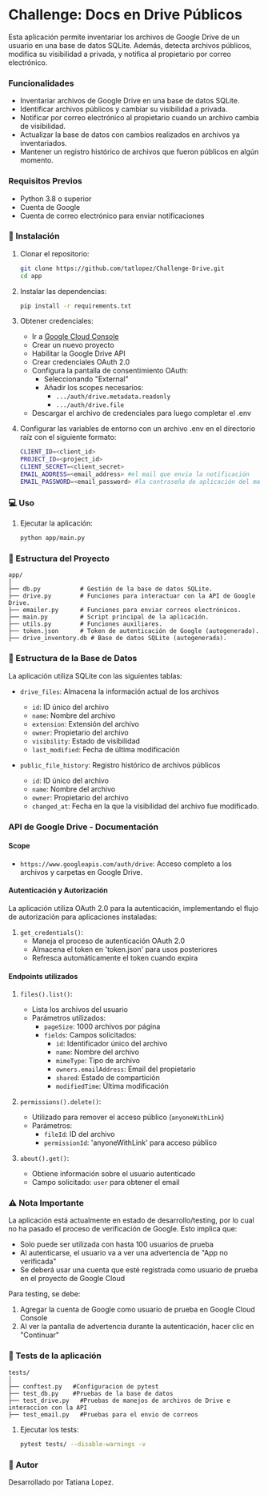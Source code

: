 # Challenge: Docs en Drive Públicos

Esta aplicación permite inventariar los archivos de Google Drive de un usuario en una base de datos SQLite. Además, detecta archivos públicos, modifica su visibilidad a privada, y notifica al propietario por correo electrónico.

### Funcionalidades

- Inventariar archivos de Google Drive en una base de datos SQLite.
- Identificar archivos públicos y cambiar su visibilidad a privada.
- Notificar por correo electrónico al propietario cuando un archivo cambia de visibilidad.
- Actualizar la base de datos con cambios realizados en archivos ya inventariados.
- Mantener un registro histórico de archivos que fueron públicos en algún momento.

### Requisitos Previos
- Python 3.8 o superior
- Cuenta de Google
- Cuenta de correo electrónico para enviar notificaciones

### 🔧 Instalación

1. Clonar el repositorio:
   ```bash
   git clone https://github.com/tatlopez/Challenge-Drive.git
   cd app

2. Instalar las dependencias:
    ```bash
    pip install -r requirements.txt

3. Obtener credenciales:
   - Ir a [Google Cloud Console](https://console.cloud.google.com)
   - Crear un nuevo proyecto
   - Habilitar la Google Drive API
   - Crear credenciales OAuth 2.0
   - Configura la pantalla de consentimiento OAuth:
      - Seleccionando "External"
      - Añadir los scopes necesarios:
        - `.../auth/drive.metadata.readonly`
        - `.../auth/drive.file`
   - Descargar el archivo de credenciales para luego completar el .env

4. Configurar las variables de entorno con un archivo .env en el directorio raíz con el siguiente formato:

    ```bash
    CLIENT_ID=<client_id>
    PROJECT_ID=<project_id>
    CLIENT_SECRET=<client_secret>
    EMAIL_ADDRESS=<email_address> #el mail que envia la notificación
    EMAIL_PASSWORD=<email_password> #la contraseña de aplicación del mail

### 💻 Uso

1. Ejecutar la aplicación:
   ```bash
   python app/main.py


### 📂 Estructura del Proyecto

    app/
    │
    ├── db.py           # Gestión de la base de datos SQLite.
    ├── drive.py        # Funciones para interactuar con la API de Google Drive.
    ├── emailer.py      # Funciones para enviar correos electrónicos.
    ├── main.py         # Script principal de la aplicación.
    ├── utils.py        # Funciones auxiliares.
    ├── token.json      # Token de autenticación de Google (autogenerado).
    ├── drive_inventory.db # Base de datos SQLite (autogenerada).

### 📏 Estructura de la Base de Datos
La aplicación utiliza SQLite con las siguientes tablas:
- `drive_files`: Almacena la información actual de los archivos
  - `id`: ID único del archivo
  - `name`: Nombre del archivo
  - `extension`: Extensión del archivo
  - `owner`: Propietario del archivo
  - `visibility`: Estado de visibilidad
  - `last_modified`: Fecha de última modificación

- `public_file_history`: Registro histórico de archivos públicos
  - `id`: ID único del archivo
  - `name`: Nombre del archivo
  - `owner`: Propietario del archivo
  - `changed_at`: Fecha en la que la visibilidad del archivo fue modificado.

### API de Google Drive - Documentación

#### Scope
- `https://www.googleapis.com/auth/drive`: Acceso completo a los archivos y carpetas en Google Drive.

#### Autenticación y Autorización
La aplicación utiliza OAuth 2.0 para la autenticación, implementando el flujo de autorización para aplicaciones instaladas:

1. `get_credentials()`: 
   - Maneja el proceso de autenticación OAuth 2.0
   - Almacena el token en 'token.json' para usos posteriores
   - Refresca automáticamente el token cuando expira

#### Endpoints utilizados

1. `files().list()`:
   - Lista los archivos del usuario
   - Parámetros utilizados:
     - `pageSize`: 1000 archivos por página
     - `fields`: Campos solicitados:
       - `id`: Identificador único del archivo
       - `name`: Nombre del archivo
       - `mimeType`: Tipo de archivo
       - `owners.emailAddress`: Email del propietario
       - `shared`: Estado de compartición
       - `modifiedTime`: Última modificación

2. `permissions().delete()`:
   - Utilizado para remover el acceso público (`anyoneWithLink`)
   - Parámetros:
     - `fileId`: ID del archivo
     - `permissionId`: 'anyoneWithLink' para acceso público

3. `about().get()`:
   - Obtiene información sobre el usuario autenticado
   - Campo solicitado: `user` para obtener el email

### ⚠️ Nota Importante
La aplicación está actualmente en estado de desarrollo/testing, por lo cual no ha pasado el proceso de verificación de Google. Esto implica que: 
- Solo puede ser utilizada con hasta 100 usuarios de prueba
- Al autenticarse, el usuario va a ver una advertencia de "App no verificada"
- Se deberá usar una cuenta que esté registrada como usuario de prueba en el proyecto de Google Cloud

Para testing, se debe:
1. Agregar la cuenta de Google como usuario de prueba en Google Cloud Console
2. Al ver la pantalla de advertencia durante la autenticación, hacer clic en "Continuar" 

### 🧪 Tests de la aplicación

    tests/
    │
    ├── conftest.py   #Configuracion de pytest  
    ├── test_db.py    #Pruebas de la base de datos
    ├── test_drive.py   #Pruebas de manejos de archivos de Drive e interaccion con la API
    ├── test_email.py   #Pruebas para el envio de correos     
 
1. Ejecutar los tests:
   ```bash
   pytest tests/ --disable-warnings -v

### 📝 Autor
Desarrollado por Tatiana Lopez.